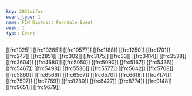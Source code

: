 ```yaml
---
key: 2025mifer
event_type: 1
name: FIM District Ferndale Event
week: 1
type: Event
---
```

[[frc1025]]
[[frc10285]]
[[frc10577]]
[[frc1188]]
[[frc1250]]
[[frc1701]]
[[frc247]]
[[frc2851]]
[[frc302]]
[[frc3175]]
[[frc33]]
[[frc3414]]
[[frc3538]]
[[frc3604]]
[[frc4680]]
[[frc5050]]
[[frc5090]]
[[frc5167]]
[[frc5436]]
[[frc5467]]
[[frc5498]]
[[frc5530]]
[[frc5577]]
[[frc5642]]
[[frc5708]]
[[frc5860]]
[[frc6566]]
[[frc6567]]
[[frc6570]]
[[frc6618]]
[[frc7174]]
[[frc7597]]
[[frc7769]]
[[frc8280]]
[[frc8427]]
[[frc8774]]
[[frc9148]]
[[frc9651]]
[[frc9679]]
